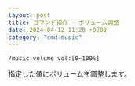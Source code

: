 ```yaml
---
layout: post
title: コマンド紹介 - ボリューム調整
date: 2024-04-12 11:20 +0900
category: "cmd-music"
---
```


`/music volume vol:[0~100%]`

指定した値にボリュームを調整します。
